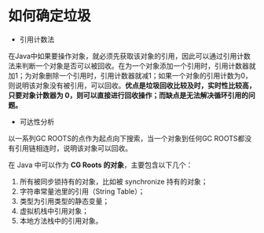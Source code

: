 # 如何确定垃圾

+ 引用计数法

在Java中如果要操作对象，就必须先获取该对象的引用，因此可以通过引用计数法来判断一个对象是否可以被回收。在为一个对象添加一个引用时，引用计数器就加1；为对象删除一个引用时，引用计数器就减1；如果一个对象的引用计数为0，则说明该对象没有被引用，可以回收。**优点是垃圾回收比较及时，实时性比较高，只要对象计数器为 0，则可以直接进行回收操作；而缺点是无法解决循环引用的问题。**

+ 可达性分析

以一系列GC ROOTS的点作为起点向下搜索，当一个对象到任何GC ROOTS都没有引用链相连时，说明该对象可以回收。

在 Java 中可以作为 **CG Roots 的对象**，主要包含以下几个：

1. 所有被同步锁持有的对象，比如被 synchronize 持有的对象；
2. 字符串常量池里的引用（String Table）；
3. 类型为引用类型的静态变量；
4. 虚拟机栈中引用对象；
5. 本地方法栈中的引用对象。